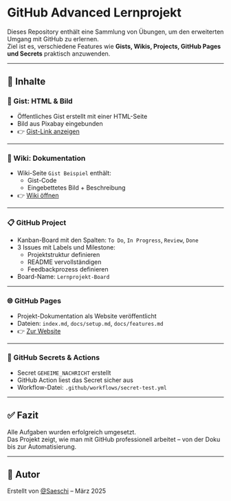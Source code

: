 # GitHub Advanced Lernprojekt

Dieses Repository enthält eine Sammlung von Übungen, um den erweiterten Umgang mit GitHub zu erlernen.  
Ziel ist es, verschiedene Features wie **Gists, Wikis, Projects, GitHub Pages und Secrets** praktisch anzuwenden.

---

## 📁 Inhalte

### 🔹 Gist: HTML & Bild
- Öffentliches Gist erstellt mit einer HTML-Seite
- Bild aus Pixabay eingebunden
- 👉 [Gist-Link anzeigen](https://gist.github.com/Saeschi/25470eba5a121843cdedd46a02908546)

---

### 📘 Wiki: Dokumentation
- Wiki-Seite `Gist Beispiel` enthält:
  - Gist-Code
  - Eingebettetes Bild + Beschreibung
- 👉 [Wiki öffnen](https://github.com/Saeschi/github_advanced/wiki)

---

### 📋 GitHub Project
- Kanban-Board mit den Spalten: `To Do`, `In Progress`, `Review`, `Done`
- 3 Issues mit Labels und Milestone:
  - Projektstruktur definieren
  - README vervollständigen
  - Feedbackprozess definieren
- Board-Name: `Lernprojekt-Board`

---

### 🌐 GitHub Pages
- Projekt-Dokumentation als Website veröffentlicht
- Dateien: `index.md`, `docs/setup.md`, `docs/features.md`
- 👉 [Zur Website](https://saeschi.github.io/github_advanced/)

---

### 🔐 GitHub Secrets & Actions
- Secret `GEHEIME_NACHRICHT` erstellt
- GitHub Action liest das Secret sicher aus
- Workflow-Datei: `.github/workflows/secret-test.yml`

---

## ✅ Fazit

Alle Aufgaben wurden erfolgreich umgesetzt.  
Das Projekt zeigt, wie man mit GitHub professionell arbeitet – von der Doku bis zur Automatisierung.

---

## 👤 Autor

Erstellt von [@Saeschi](https://github.com/Saeschi) – März 2025
